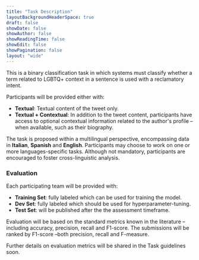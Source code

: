 ```yaml
---
title: "Task Description"
layoutBackgroundHeaderSpace: true
draft: false
showDate: false
showAuthor: false
showReadingTime: false
showEdit: false
showPagination: false
layout: "wide"
---
```

<style>
.prose, .prose-lg {
    max-width: none !important;
}
.container {
    max-width: 95vw !important;
}
</style>


This is a binary classification task in which systems must classify whether a term related to LGBTQ+ context in a sentence is used with a reclamatory intent. 

Participants will be provided either with:
- **Textual**: Textual content of the tweet only.
- **Textual + Contextual**: In addition to the tweet content, participants have access to optional contextual information related to the author's profile –when available, such as their biography. 

The task is proposed within a multilingual perspective, encompassing data in **Italian**, **Spanish** and **English**. 
Participants may choose to work on one or more languages-specific tasks. 
Although not mandatory, participants are encouraged to foster cross-linguistic analysis. 

### Evaluation

Each participating team will be provided with:
- **Training Set**: fully labeled which can be used for training the model.
- **Dev Set**: fully labeled which should be used for hyperparameter-tuning.
- **Test Set**: will be published after the the assessment timeframe.

Evaluation will be based on the standard metrics known in the literature –including accuracy, precision, recall and F1-score. The submissions will be ranked by F1-score –both precision, recall and F-measure. 

Further details on evaluation metrics will be shared in the Task guidelines soon.
